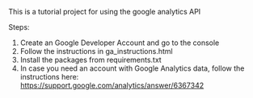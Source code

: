 This is a tutorial project for using the google analytics API

Steps:
1) Create an Google Developer Account and go to the console
2) Follow the instructions in ga_instructions.html
3) Install the packages from requirements.txt
4) In case you need an account with Google Analytics data, follow the instructions here: https://support.google.com/analytics/answer/6367342
